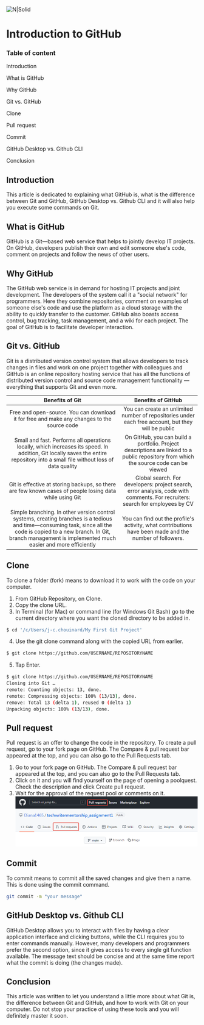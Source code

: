 ![N|Solid](https://www.freecodecamp.org/news/content/images/2022/07/git-github.png)
# Introduction to GitHub

### Table of content

Introduction

What is GitHub

Why GitHub

Git vs. GitHub

Clone 

Pull request 

Commit 

GitHub Desktop vs. Github CLI

Conclusion




## Introduction
This article is dedicated to explaining what GitHub is, what is the difference between Git and GitHub, GitHub Desktop vs. Github CLI and it will also help you execute some commands on Git.

## What is GitHub

GitHub  is a Git—based web service that helps to jointly develop IT projects. On GitHub, developers publish their own and edit someone else's code, comment on projects and follow the news of other users.

## Why GitHub
The GitHub web service is in demand for hosting IT projects and joint development. The developers of the system call it a "social network" for programmers. Here they combine repositories, comment on examples of someone else's code and use the platform as a cloud storage with the ability to quickly transfer to the customer. GitHub also boasts access control, bug tracking, task management, and a wiki for each project. The goal of GitHub is to facilitate developer interaction.


## Git vs. GitHub
Git is a distributed version control system that allows developers to track changes in files and work on one project together with colleagues and GitHub is an online repository hosting service that has all the functions of distributed version control and source code management functionality — everything that supports Git and even more.

Benefits of Git | Benefits of GitHub |
:-----: | :----: |
Free and open-source. You can download it for free and make any changes to the source code  | You can create an unlimited number of repositories under each free account, but they will be public| 
Small and fast. Performs all operations locally, which increases its speed. In addition, Git locally saves the entire repository into a small file without loss of data quality | On GitHub, you can build a portfolio. Project descriptions are linked to a public repository from which the source code can be viewed | 
Git is effective at storing backups, so there are few known cases of people losing data while using Git  | Global search. For developers: project search, error analysis, code with comments. For recruiters: search for employees by CV|
| Simple branching. In other version control systems, creating branches is a tedious and time—consuming task, since all the code is copied to a new branch. In Git, branch management is implemented much easier and more efficiently  | You can find out the profile's activity, what contributions have been made and the number of followers. | 

## Clone 
To clone a folder (fork) means to download it to work with the code on your computer. 
1. From GitHub Repository, on Clone.
2. Copy the clone URL.
3. In Terminal (for Mac) or command line (for Windows Git Bash) go to the current directory where you want the cloned directory to be added in.
```sh
$ cd '/c/Users/j-c.chouinard/My First Git Project'
```
4. Use the git clone command along with the copied URL from earlier.
```sh
$ git clone https://github.com/USERNAME/REPOSITORYNAME
```
5. Tap Enter.
```sh
$ git clone https://github.com/USERNAME/REPOSITORYNAME
Cloning into Git …
remote: Counting objects: 13, done.
remote: Compressing objects: 100% (13/13), done.
remove: Total 13 (delta 1), reused 0 (delta 1)
Unpacking objects: 100% (13/13), done.
```

## Pull request
Pull request is an offer to change the code in the repository. 
To create a pull request, go to your fork page on GitHub. The Compare & pull request bar appeared at the top, and you can also go to the Pull Requests tab.
1. Go to your fork page on GitHub. The Compare & pull request bar appeared at the top, and you can also go to the Pull Requests tab.
2. Click on it and you will find yourself on the page of opening a poolquest. Check the description and click Create pull request.
3. Wait for the approval of the request pool or comments on it.
![Solid!](https://github.com/Diana1465/techwritermentorship_assignment1/blob/main/pullrequest_1.png)

## Commit
To commit means to commit all the saved changes and give them a name. This is done using the commit command.
```sh
git commit -m "your message"
```

## GitHub Desktop vs. Github CLI
GitHub Desktop allows you to interact with files by having a clear application interface and clicking buttons, while the CLI requires you to enter commands manually. However, many developers and programmers prefer the second option, since it gives access to every single git function available.
The message text should be concise and at the same time report what the commit is doing (the changes made).

## Conclusion
This article was written to let you understand a little more about what Git is, the difference between Git and GitHub, and how to work with Git on your computer. Do not stop your practice of using these tools and you will definitely master it soon.
